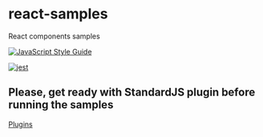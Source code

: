 # react-samples
React components samples

[![JavaScript Style Guide](https://cdn.rawgit.com/standard/standard/master/badge.svg)](https://github.com/standard/standard)

[![jest](https://facebook.github.io/jest/img/jest-badge.svg)](https://github.com/facebook/jest)

## Please, get ready with StandardJS plugin before running the samples
[Plugins](https://standardjs.com/#are-there-text-editor-plugins)

